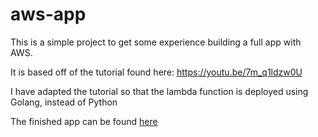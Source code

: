 # aws-app

This is a simple project to get some experience building a full app with AWS.

It is based off of the tutorial found here: https://youtu.be/7m_q1ldzw0U

I have adapted the tutorial so that the lambda function is deployed using Golang, instead of Python

The finished app can be found [here](https://dev8651.d3uboll7eprckv.amplifyapp.com/)
